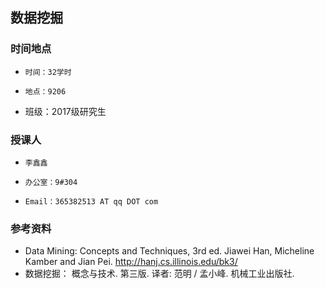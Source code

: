 
## 数据挖掘

### 时间地点
*     时间：32学时
*     地点：9206
* 班级：2017级研究生

### 授课人
*     李鑫鑫
*     办公室：9#304
*     Email：365382513 AT qq DOT com

### 参考资料
* Data Mining: Concepts and Techniques, 3rd ed. Jiawei Han, Micheline Kamber and Jian Pei. http://hanj.cs.illinois.edu/bk3/  
* 数据挖掘： 概念与技术. 第三版. 译者: 范明 / 孟小峰. 机械工业出版社.


